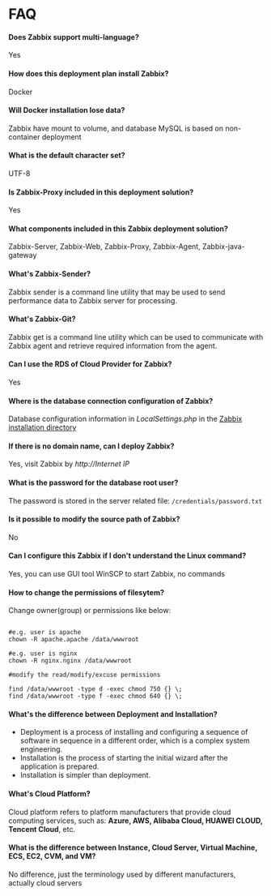 # FAQ

#### Does Zabbix support multi-language?

Yes

#### How does this deployment plan install Zabbix?

Docker

#### Will Docker installation lose data?

Zabbix have mount to volume, and database MySQL is based on non-container deployment

#### What is the default character set?

UTF-8

#### Is Zabbix-Proxy included in this deployment solution?

Yes

#### What components included in this Zabbix deployment solution? 

Zabbix-Server, Zabbix-Web, Zabbix-Proxy, Zabbix-Agent, Zabbix-java-gateway  

#### What's Zabbix-Sender?

Zabbix sender is a command line utility that may be used to send performance data to Zabbix server for processing.

#### What's Zabbix-Git?

Zabbix get is a command line utility which can be used to communicate with Zabbix agent and retrieve required information from the agent.


#### Can I use the RDS of Cloud Provider for Zabbix?

Yes

#### Where is the database connection configuration of Zabbix?

Database configuration information in *LocalSettings.php* in the [Zabbix installation directory](/stack-components.md#zabbix)

#### If there is no domain name, can I deploy Zabbix?

Yes, visit Zabbix by *http://Internet IP*

#### What is the password for the database root user?

The password is stored in the server related file: `/credentials/password.txt`


#### Is it possible to modify the source path of Zabbix?

No

#### Can I configure this Zabbix if I don't understand the Linux command?

Yes, you can use GUI tool WinSCP to start Zabbix, no commands

#### How to change the permissions of filesytem?

Change owner(group) or permissions like below:

```shell

#e.g. user is apache
chown -R apache.apache /data/wwwroot

#e.g. user is nginx
chown -R nginx.nginx /data/wwwroot

#modify the read/modify/excuse permissions

find /data/wwwroot -type d -exec chmod 750 {} \;
find /data/wwwroot -type f -exec chmod 640 {} \;
```

#### What's the difference between Deployment and Installation?

- Deployment is a process of installing and configuring a sequence of software in sequence in a different order, which is a complex system engineering.  
- Installation is the process of starting the initial wizard after the application is prepared.  
- Installation is simpler than deployment. 

#### What's Cloud Platform?

Cloud platform refers to platform manufacturers that provide cloud computing services, such as: **Azure, AWS, Alibaba Cloud, HUAWEI CLOUD, Tencent Cloud**, etc.

#### What is the difference between Instance, Cloud Server, Virtual Machine, ECS, EC2, CVM, and VM?

No difference, just the terminology used by different manufacturers, actually cloud servers
